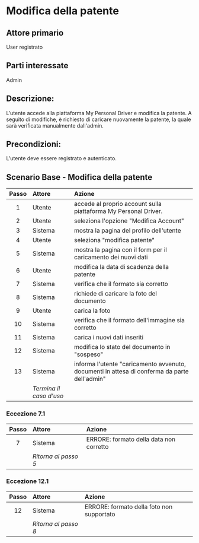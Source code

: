 # Modifica della patente
## Attore primario
User registrato

## Parti interessate
Admin

## Descrizione:  
L’utente accede alla piattaforma My Personal Driver e modifica la patente. A seguito di modifiche, 
è richiesto di caricare nuovamente la patente, la quale sarà verificata manualmente dall'admin.

## Precondizioni: 
L'utente deve essere registrato e autenticato.

## Scenario Base - Modifica della patente

| Passo | Attore                  | Azione                                                                                           | 
|:-----:|:------------------------|:-------------------------------------------------------------------------------------------------| 
|   1   | Utente                  | accede al proprio account sulla piattaforma My Personal Driver.                                  | 
|   2   | Utente                  | seleziona l'opzione "Modifica Account"                                                           |
|   3   | Sistema                 | mostra la pagina del profilo dell'utente                                                         |
|   4   | Utente                  | seleziona "modifica patente"                                                                     |
|   5   | Sistema                 | mostra la pagina con il form per il caricamento dei nuovi dati                                   |
|   6   | Utente                  | modifica la data di scadenza della patente                                                       |
|   7   | Sistema                 | verifica che il formato sia corretto                                                             |
|   8   | Sistema                 | richiede di caricare la foto del documento                                                       |
|   9   | Utente                  | carica la foto                                                                                   |
|  10   | Sistema                 | verifica che il formato dell'immagine sia corretto                                               |
|  11   | Sistema                 | carica i nuovi dati inseriti                                                                     |
|  12   | Sistema                 | modifica lo stato del documento in "sospeso"                                                     |
|  13   | Sistema                 | informa l'utente "caricamento avvenuto, documenti in attesa di conferma da parte dell'admin"     |
|       | *Termina il caso d'uso* |                                                                                                  |


### Eccezione 7.1
| Passo | Attore               | Azione                                  | 
|:-----:|:---------------------|:----------------------------------------| 
|   7   | Sistema              | ERRORE: formato della data non corretto |
|       | *Ritorna al passo 5* |                                         |

### Eccezione 12.1
| Passo | Attore               | Azione                                     | 
|:-----:|:---------------------|:-------------------------------------------| 
|  12   | Sistema              | ERRORE: formato della foto non supportato  |
|       | *Ritorna al passo 8* |                                            |
